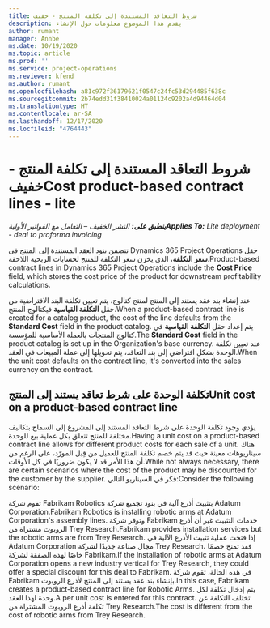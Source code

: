 ```yaml
---
title: شروط التعاقد المستندة إلى تكلفة المنتج - خفيف
description: يقدم هذا الموضوع معلومات حول الإنشاء
author: rumant
manager: Annbe
ms.date: 10/19/2020
ms.topic: article
ms.prod: ''
ms.service: project-operations
ms.reviewer: kfend
ms.author: rumant
ms.openlocfilehash: a81c972f36179621f0547c24fc53d294485f638c
ms.sourcegitcommit: 2b74edd31f38410024a01124c9202a4d94464d04
ms.translationtype: HT
ms.contentlocale: ar-SA
ms.lasthandoff: 12/17/2020
ms.locfileid: "4764443"
---
```

# <a name="cost-product-based-contract-lines---lite"></a><span data-ttu-id="609bd-103">شروط التعاقد المستندة إلى تكلفة المنتج - خفيف</span><span class="sxs-lookup"><span data-stu-id="609bd-103">Cost product-based contract lines - lite</span></span>

<span data-ttu-id="609bd-104">_**ينطبق على:** النشر الخفيف – التعامل مع الفواتير الأولية_</span><span class="sxs-lookup"><span data-stu-id="609bd-104">_**Applies To:** Lite deployment - deal to proforma invoicing_</span></span>


<span data-ttu-id="609bd-105">تتضمن بنود العقد المستندة إلى المنتج في Dynamics 365 Project Operations حقل **سعر التكلفة**، الذي يخزن سعر التكلفة للمنتج لحسابات الربحية اللاحقة.</span><span class="sxs-lookup"><span data-stu-id="609bd-105">Product-based contract lines in Dynamics 365 Project Operations include the **Cost Price** field, which stores the cost price of the product for downstream profitability calculations.</span></span>

<span data-ttu-id="609bd-106">عند إنشاء بند عقد يستند إلى المنتج لمنتج كتالوج، يتم تعيين تكلفة البند الافتراضية من حقل **التكلفة القياسية** فيكتالوج المنتج.</span><span class="sxs-lookup"><span data-stu-id="609bd-106">When a product-based contract line is created for a catalog product, the cost of the line defaults from the **Standard Cost** field in the product catalog.</span></span> <span data-ttu-id="609bd-107">يتم إعداد حقل **التكلفة القياسية** في كتالوج المنتجات بالعملة الأساسية للمؤسسة.</span><span class="sxs-lookup"><span data-stu-id="609bd-107">The **Standard Cost** field in the product catalog is set up in the Organization's base currency.</span></span> <span data-ttu-id="609bd-108">عند تعيين تكلفة الوحدة بشكل افتراضي إلى بند التعاقد، يتم تحويلها إلى عملة المبيعات في العقد.</span><span class="sxs-lookup"><span data-stu-id="609bd-108">When the unit cost defaults on the contract line, it's converted into the sales currency on the contract.</span></span>

## <a name="unit-cost-on-a-product-based-contract-line"></a><span data-ttu-id="609bd-109">تكلفة الوحدة على شرط تعاقد يستند إلى المنتج</span><span class="sxs-lookup"><span data-stu-id="609bd-109">Unit cost on a product-based contract line</span></span>

<span data-ttu-id="609bd-110">يؤدي وجود تكلفة الوحدة على شرط التعاقد المستند إلى المشروع إلى السماح بتكاليف مختلفة للمنتج تتعلق بكل عملية بيع للوحدة.</span><span class="sxs-lookup"><span data-stu-id="609bd-110">Having a unit cost on a product-based contract line allows for different product costs for each sale of a unit.</span></span> <span data-ttu-id="609bd-111">هناك سيناريوهات معينة حيث قد يتم خصم تكلفة المنتج للعميل من قِبل المورّد، على الرغم من أن هذا الأمر قد لا يكون ضروريًا في كل الأوقات.</span><span class="sxs-lookup"><span data-stu-id="609bd-111">While not always necessary, there are certain scenarios where the cost of the product may be discounted for the customer by the supplier.</span></span> <span data-ttu-id="609bd-112">فكر في السيناريو التالي:</span><span class="sxs-lookup"><span data-stu-id="609bd-112">Consider the following scenario:</span></span>

<span data-ttu-id="609bd-113">تقوم شركة Fabrikam Robotics بتثبيت أذرع آلية في بنود تجميع شركة Adatum Corporation.</span><span class="sxs-lookup"><span data-stu-id="609bd-113">Fabrikam Robotics is installing robotic arms at Adatum Corporation's assembly lines.</span></span> <span data-ttu-id="609bd-114">وتوفر شركة Fabrikam خدمات التثبيت غير أن أذرع الروبوت مشتراة من Trey Research.</span><span class="sxs-lookup"><span data-stu-id="609bd-114">Fabrikam provides installation services but the robotic arms are from Trey Research.</span></span> <span data-ttu-id="609bd-115">إذا فتحت عملية تثبيت الأذرع الآلية في Adatum Corporation مجال صناعة جديدًا لشركة Trey Research، فقد تمنح خصمًا خاصًا لهذه الصفقة لشركة Fabrikam.</span><span class="sxs-lookup"><span data-stu-id="609bd-115">If the installation of robotic arms at Adatum Corporation opens a new industry vertical for Trey Research, they could offer a special discount for this deal to Fabrikam.</span></span> <span data-ttu-id="609bd-116">في هذه الحالة، تقوم شركة Fabrikam بإنشاء بند عقد يستند إلى المنتج لأذرع الروبوت.</span><span class="sxs-lookup"><span data-stu-id="609bd-116">In this case, Fabrikam creates a product-based contract line for Robotic Arms.</span></span> <span data-ttu-id="609bd-117">يتم إدخال تكلفة لكل وحدة لهذا العقد.</span><span class="sxs-lookup"><span data-stu-id="609bd-117">A per unit cost is entered for this contract.</span></span> <span data-ttu-id="609bd-118">تختلف التكلفة عن تكلفة أذرع الروبوت المشتراة من Trey Research.</span><span class="sxs-lookup"><span data-stu-id="609bd-118">The cost is different from the cost of robotic arms from Trey Research.</span></span>

